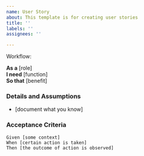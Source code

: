 ```yaml
---
name: User Story
about: This template is for creating user stories
title: ''
labels: ''
assignees: ''

---
```


Workflow:

 **As a** [role]  
 **I need** [function]  
 **So that** [benefit]  
   
 ### Details and Assumptions
 * [document what you know]
   
 ### Acceptance Criteria 
   
 ```gherkin
 Given [some context]
 When [certain action is taken]
 Then [the outcome of action is observed]
 ```
